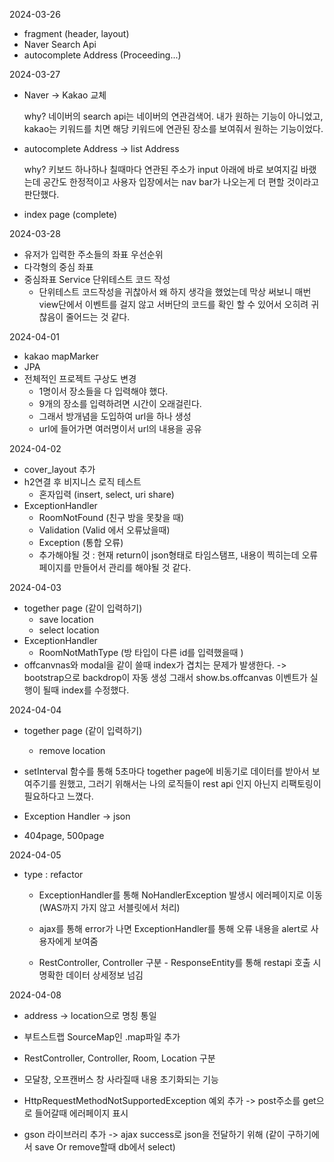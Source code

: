2024-03-26
- fragment (header, layout)
- Naver Search Api
- autocomplete Address (Proceeding...)

2024-03-27
- Naver -> Kakao 교체

  why? 네이버의 search api는 네이버의 연관검색어. 내가 원하는 기능이 아니었고, kakao는 키워드를 치면 해당 키워드에 연관된 장소를 보여줘서 원하는 기능이었다.
  
- autocomplete Address -> list Address

  why? 키보드 하나하나 칠때마다 연관된 주소가 input 아래에 바로 보여지길 바랬는데 공간도 한정적이고 사용자 입장에서는 nav bar가 나오는게 더 편할 것이라고 판단했다.
  
- index page (complete)

2024-03-28
- 유저가 입력한 주소들의 좌표 우선순위
- 다각형의 중심 좌표
- 중심좌표 Service 단위테스트 코드 작성
  - 단위테스트 코드작성을 귀찮아서 왜 하지 생각을 했었는데 막상 써보니 매번 view단에서 이벤트를 걸지 않고 서버단의 코드를 확인 할 수 있어서 오히려 귀찮음이 줄어드는 것 같다.

2024-04-01
- kakao mapMarker
- JPA
- 전체적인 프로젝트 구상도 변경
   - 1명이서 장소들을 다 입력해야 했다.
   - 9개의 장소를 입력하려면 시간이 오래걸린다.
   - 그래서 방개념을 도입하여 url을 하나 생성
   - url에 들어가면 여러명이서 url의 내용을 공유

2024-04-02
- cover_layout 추가
- h2연결 후 비지니스 로직 테스트
  - 혼자입력 (insert, select, uri share)
- ExceptionHandler
    - RoomNotFound (친구 방을 못찾을 때)
    - Validation (Valid 에서 오류났을때)
    - Exception (통합 오류)
    - 추가해야될 것 : 현재 return이 json형태로 타임스탬프, 내용이 찍히는데 오류페이지를 만들어서 관리를 해야될 것 같다.

 2024-04-03
- together page (같이 입력하기)
   - save location
   - select location
- ExceptionHandler
    - RoomNotMathType (방 타입이 다른 id를 입력했을때 )
- offcanvnas와 modal을 같이 쓸때 index가 겹치는 문제가 발생한다. -> bootstrap으로 backdrop이 자동 생성 그래서 show.bs.offcanvas 이벤트가 실행이 될때 index를 수정했다.

2024-04-04
- together page (같이 입력하기)
   - remove location
- setInterval 함수를 통해 5초마다 together page에 비동기로 데이터를 받아서 보여주기를 원했고,
  그러기 위해서는 나의 로직들이 rest api 인지 아닌지 리팩토링이 필요하다고 느꼈다.

- Exception Handler -> json
- 404page, 500page

2024-04-05

- type : refactor

    - ExceptionHandler를 통해 NoHandlerException 발생시 에러페이지로 이동
(WAS까지 가지 않고 서블릿에서 처리)

    - ajax를 통해 error가 나면 ExceptionHandler를 통해 오류 내용을 alert로 사용자에게 보여줌

    - RestController, Controller 구분 - ResponseEntity를 통해 restapi 호출 시 명확한 데이터 상세정보 넘김
 
2024-04-08

- address -> location으로 명칭 통일

- 부트스트랩 SourceMap인 .map파일 추가

- RestController, Controller, Room, Location 구분

- 모달창, 오프캔버스 창 사라질때 내용 초기화되는 기능

- HttpRequestMethodNotSupportedException 예외 추가
-> post주소를 get으로 들어갈때 에러페이지 표시

- gson 라이브러리 추가
-> ajax success로 json을 전달하기 위해 (같이 구하기에서 save Or remove할때 db에서 select)


